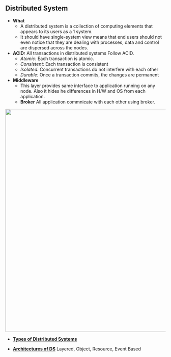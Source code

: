 ## Distributed System
- **What** 
  - A distributed system is a collection of computing elements that appears to its users as a 1 system.
  - It should have single-system view means that end users should not even notice that they are dealing with processes, data and control are dispersed across the nodes.
- **ACID:** All transactions in distributed systems Follow ACID.
  - *Atomic:* Each transaction is atomic. 
  - *Consistent:* Each transaction is consistent
  - *Isolated:* Concurrent transactions do not interfere with each other
  - *Durable:* Once a transaction commits, the changes are permanent  
- **Middleware**
  - This layer provides same interface to application running on any node. Also it hides he differences in H/W and OS from each application.  
  - **Broker** All application commnicate with each other using broker. 
<img src="https://i.ibb.co/6rppPQF/distributed-system-middleware-layer.png" width=700 />

- **[Types of Distributed Systems](Types_of_distributed_Systems)**

- **[Architectures of DS](Architecture)** Layered, Object, Resource, Event Based
